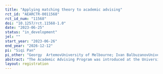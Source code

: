 ```yaml
---
title: "Applying matching theory to academic advising"
rct_id: "AEARCTR-0011568"
rct_id_num: "11568"
doi: "10.1257/rct.11568-1.0"
date: "2023-06-25"
status: "in_development"
jel: ""
start_year: "2023-06-26"
end_year: "2026-12-12"
pi: "Siqi Pan"
pi_other: "Georgy  ArtemovUniversity of Melbourne; Ivan BalbuzanovUniversity of Melbourne"
abstract: "The Academic Advising Program was introduced at the University of Melbourne in 2020. The goal of this program is to build connections between students and academics so that students can receive personalized guidance and support while navigating the opportunities and challenges of university. The current system randomly assigns students to academics. However, a great amount of feedback has indicated that participants care about whom they are assigned to. A better match between students and academics can make it easier for academics to provide useful and relevant advice and improve students' engagement and participation in the program. In this project, we aim to tackle this problem using insights from the matching theory and market design. "
layout: registration
---
```


